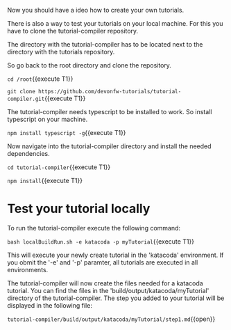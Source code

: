 

Now you should have a ideo how to create your own tutorials.

There is also a way to test your tutorials on your local machine. For this you have to clone the tutorial-compiler repository.

The directory with the tutorial-compiler has to be located next to the directory with the tutorials repository.

So go back to the root directory and clone the repository.

`cd /root`{{execute T1}}

`git clone https://github.com/devonfw-tutorials/tutorial-compiler.git`{{execute T1}}

The tutorial-compiler needs typescript to be installed to work. So install typescript on your machine.

`npm install typescript -g`{{execute T1}}

Now navigate into the tutorial-compiler directory and install the needed dependencies.

`cd tutorial-compiler`{{execute T1}}

`npm install`{{execute T1}}


# Test your tutorial locally
To run the tutorial-compiler execute the following command:

`bash localBuildRun.sh -e katacoda -p myTutorial`{{execute T1}}

This will execute your newly create tutorial in the &#39;katacoda&#39; environment. If you obmit the &#39;-e&#39; and &#39;-p&#39; paramter, all tutorials are executed in all environments.

The tutorial-compiler will now create the files needed for a katacoda tutorial. You can find the files in the &#39;build/output/katacoda/myTutorial&#39; directory of the tutorial-compiler.
The step you added to your tutorial will be displayed in the following file:

`tutorial-compiler/build/output/katacoda/myTutorial/step1.md`{{open}}



